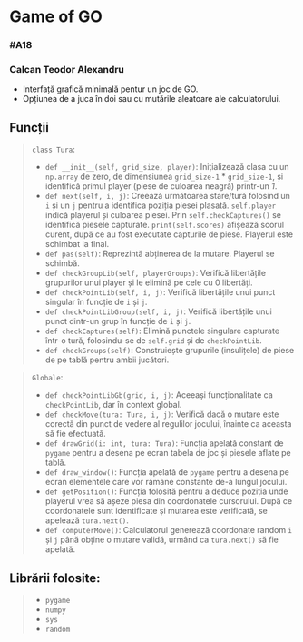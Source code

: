 # Game of GO
### #A18
### Calcan Teodor Alexandru

- Interfață grafică minimală pentur un joc de GO.
- Opțiunea de a juca în doi sau cu mutările aleatoare ale calculatorului.

## Funcții

> ```class Tura```:
> - `def __init__(self, grid_size, player)`: Inițializează clasa cu un `np.array` de zero, de dimensiunea `grid_size-1` * `grid_size-1`, și identifică primul player (piese de culoarea neagră) printr-un *1*.
> - `def next(self, i, j)`: Creează următoarea stare/tură folosind un `i` și un `j` pentru a identifica poziția piesei plasată. `self.player` indică playerul și culoarea piesei. Prin `self.checkCaptures()` se identifică piesele capturate. `print(self.scores)` afișează scorul curent, după ce au fost executate capturile de piese. Playerul este schimbat la final.
> - `def pas(self)`: Reprezintă abținerea de la mutare. Playerul se schimbă.
> - `def checkGroupLib(self, playerGroups)`: Verifică libertățile grupurilor unui player și le elimină pe cele cu 0 libertăți.
> - `def checkPointLib(self, i, j)`: Verifică libertățile unui punct singular în funcție de `i` și `j`.
> - `def checkPointLibGroup(self, i, j)`: Verifică libertățile unui punct dintr-un grup în funcție de `i` și `j`.
> - `def checkCaptures(self)`: Elimină punctele singulare capturate într-o tură, folosindu-se de `self.grid` și de `checkPointLib`.
> - `def checkGroups(self)`: Construiește grupurile (insulițele) de piese de pe tablă pentru ambii jucători.

> `Globale`:
> - `def checkPointLibGb(grid, i, j)`: Aceeași funcționalitate ca `checkPointLib`, dar în context global.
> - `def checkMove(tura: Tura, i, j)`: Verifică dacă o mutare este corectă din punct de vedere al regulilor jocului, înainte ca aceasta să fie efectuată.
> - `def drawGrid(i: int, tura: Tura)`: Funcția apelată constant de `pygame` pentru a desena pe ecran tabela de joc și piesele aflate pe tablă.
> - `def draw_window()`: Funcția apelată de `pygame` pentru a desena pe ecran elementele care vor rămâne constante de-a lungul jocului.
> - `def getPosition()`: Funcția folosită pentru a deduce poziția unde playerul vrea să așeze piesa din coordonatele cursorului. După ce coordonatele sunt identificate și mutarea este verificată, se apelează `tura.next()`.
> - `def computerMove()`: Calculatorul generează coordonate random `i` și `j` până obține o mutare validă, urmând ca `tura.next()` să fie apelată.

## Librării folosite:
> - `pygame`
> - `numpy`
> - `sys`
> - `random`